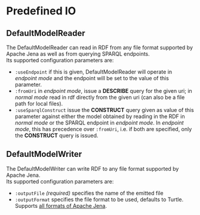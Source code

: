 # Predefined IO

## DefaultModelReader

The DefaultModelReader can read in RDF from any file format supported by Apache Jena as well as from querying
SPARQL endpoints.  
Its supported configuration parameters are:

 * `:useEndpoint` if this is given, DefaultModelReader will operate in *endpoint mode* and the endpoint will be set to the value of this parameter.
 * `:fromUri` in *endpoint mode*, issue a **DESCRIBE** query for the given uri; in *normal mode* read in rdf directly from the given uri (can also be a file path for local files).
 * `:useSparqlConstruct` issue the **CONSTRUCT** query given as value of this parameter against either the model obtained by reading in the RDF in *normal mode* or the SPARQL endpoint in *endpoint mode*.
 In *endpoint mode*, this has precedence over `:fromUri`, i.e. if both are specified, only the **CONSTRUCT** query is issued.    


## DefaultModelWriter

The DefaultModelWriter can write RDF to any file format supported by Apache Jena.  
Its supported configuration parameters are:

 * `:outputFile` *(required)* specifies the name of the emitted file
 * `:outputFormat`  specifies the file format to be used, defaults to Turtle.
 Supports [all formats of Apache Jena](https://jena.apache.org/documentation/io/rdf-output.html#jena_model_write_formats).